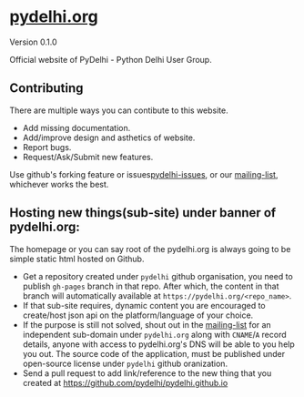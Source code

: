 # [pydelhi.org](https://pydelhi.org)

Version 0.1.0

Official website of PyDelhi - Python Delhi User Group.

## Contributing

There are multiple ways you can contibute to this website.

- Add missing documentation.
- Add/improve design and asthetics of website.
- Report bugs.
- Request/Ask/Submit new features.

Use github's forking feature or issues[pydelhi-issues], or our [mailing-list], whichever works the best.

## Hosting new things(sub-site) under banner of pydelhi.org:

The homepage or you can say root of the pydelhi.org is always going to be simple static html hosted on Github.

- Get a repository created under `pydelhi` github organisation, you need to publish `gh-pages` branch in that repo. After which, the content in that branch will automatically available at `https://pydelhi.org/<repo_name>`.
- If that sub-site requires, dynamic content you are encouraged to create/host json api on the platform/language of your choice.
- If the purpose is still not solved, shout out in the [mailing-list] for an independent sub-domain under `pydelhi.org` along with `CNAME`/`A` record details, anyone with access to pydelhi.org's DNS will be able to you help you out. The source code of the application, must be published under open-source license under `pydelhi` github oranization.
- Send a pull request to add link/reference to the new thing that you created at https://github.com/pydelhi/pydelhi.github.io

[pydelhi-issues]: https://github.com/pydelhi/pydelhi.github.io/issues
[github-fork]: https://help.github.com/articles/fork-a-repo/
[mailing-list]: http://bit.ly/pydelhi-mailinglist
